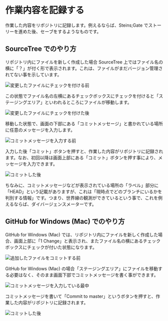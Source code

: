 作業内容を記録する
==================

作業した内容をリポジトリに記録します。例えるならば、Steins;Gate でストーリーを進めた後、セーブをするようなものです。

SourceTree でのやり方
---------------------

リポジトリ内にファイルを新しく作成した場合 SourceTree 上ではファイル名の横に「？」が付く形で表示されます。これは、ファイルがまだバージョン管理されてない事を示しています。

![変更したファイルにチェックを付ける前](ch3/git-commit/source-tree/add-before.jpg)

この状態でファイル名の左横にあるチェックボックスにチェックを付けると「ステージングエリア」といわれるところにファイルが移動します。

![変更したファイルにチェックを付けた後](ch3/git-commit/source-tree/add-after.jpg)

移動した状態で、画面の下部にある「コミットメッセージ」と書かれている場所に任意のメッセージを入力します。

![コミットメッセージを入力する前](ch3/git-commit/source-tree/commit-before.jpg)

入力した後「コミット」ボタンを押すと、作業した内容がリポジトリに記録されます。なお、初回以降は画面上部にある「コミット」ボタンを押す事により、メッセージを入力できます。

![コミットした後](ch3/git-commit/source-tree/commit-after.jpg)

ちなみに、コミットメッセージなどが表示されている場所の「ラベル」部分に「HEAD」という記載がありますが、これは「現時点でどのブランチにいるかを判別する情報」です。つまり、世界線の観測ができているという事で、これを例えるならば、ダイバージェンスメーターです。

GitHub for Windows (Mac) でのやり方
-----------------------------------

GitHub for Windows (Mac) では、リポジトリ内にファイルを新しく作成した場合、画面上部に「1 Change」と表示され、またファイル名の横にあるチェックボックスにチェックが付いた状態になります。

![追加したファイルをコミットする前](ch3/git-commit/github-app/git-commit-before.jpg)

GitHub for Windows (Mac) の場合「ステージングエリア」にファイルを移動する必要はなく、そのまま画面下部でコミットメッセージを書く事ができます。

![コミットメッセージを入力している最中](ch3/git-commit/github-app/git-commit-message.jpg)

コミットメッセージを書いて「Commit to master」というボタンを押すと、作業した内容がリポジトリに記録されます。

![コミットした後](ch3/git-commit/github-app/git-commit-after.jpg)
